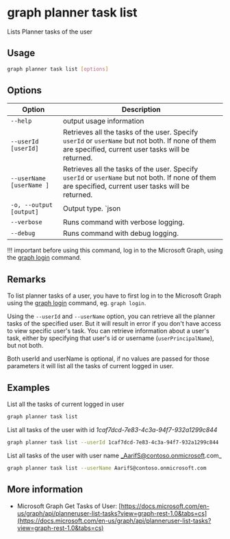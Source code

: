 # graph planner task list

Lists Planner tasks of the user

## Usage

```sh
graph planner task list [options]
```

## Options

Option|Description
------|-----------
`--help`|output usage information
`--userId [userId]`| Retrieves all the tasks of the user. Specify `userId` or `userName` but not both. If none of them are specified, current user tasks will be returned.
`--userName  [userName ]`| Retrieves all the tasks of the user. Specify `userId` or `userName` but not both. If none of them are specified, current user tasks will be returned.
`-o, --output [output]`|Output type. `json|text`. Default `text`
`--verbose`|Runs command with verbose logging.
`--debug`|Runs command with debug logging.

!!! important
    before using this command, log in to the Microsoft Graph, using the [graph login](../login.md) command.

## Remarks

To list planner tasks of a user, you have to first log in to the Microsoft Graph using the [graph login](../login.md) command, eg. `graph login`.

Using the `--userId` and `--userName` option, you can retrieve all the planner tasks of the specified user. But it will result in error if you don't have access to view specific user's task.  You can retrieve information about a user's task, either by specifying that user's id or username (`userPrincipalName`), but not both.

Both userId and userName is optional, if no values are passed for those parameters it will list all the tasks of current logged in user.

## Examples

List all the tasks of current logged in user

```sh
graph planner task list
```

List all tasks of the user with id _1caf7dcd-7e83-4c3a-94f7-932a1299c844_

```sh
graph planner task list --userId 1caf7dcd-7e83-4c3a-94f7-932a1299c844
```

List all tasks of the user with user name _AarifS@contoso.onmicrosoft.com_

```sh
graph planner task list --userName AarifS@contoso.onmicrosoft.com
```

## More information

- Microsoft Graph Get Tasks of User: 
[https://docs.microsoft.com/en-us/graph/api/planneruser-list-tasks?view=graph-rest-1.0&tabs=cs](https://docs.microsoft.com/en-us/graph/api/planneruser-list-tasks?view=graph-rest-1.0&tabs=cs)